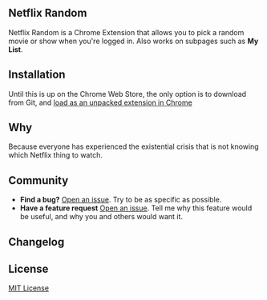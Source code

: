 ## Netflix Random
Netflix Random is a Chrome Extension that allows you to pick a random movie or show when you're logged in.  Also works on subpages such as **My List**.

## Installation
Until this is up on the Chrome Web Store, the only option is to download from Git, and [load as an unpacked extension in Chrome](https://developer.chrome.com/extensions/getstarted#unpacked)


## Why
Because everyone has experienced the existential crisis that is not knowing which Netflix thing to watch.

## Community
- **Find a bug?** [Open an issue](https://github.com/mandeldl/netflix-random/issues). Try to be as specific as possible.
- **Have a feature request** [Open an issue](https://github.com/mandeldl/netflix-random/issues). Tell me why this feature would be useful, and why you and others would want it.

## Changelog

## License
[MIT License](https://raw.githubusercontent.com/mandeldl/netflix-random/master/LICENSE)